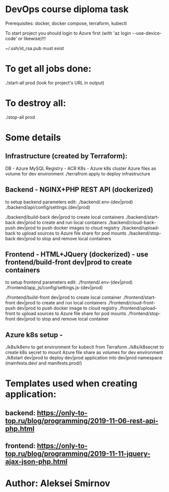 # DevOps course diploma task
Prerequisites: docker, docker compose, terraform, kubectl

To start project you should login to Azure first (with 'az login --use-device-code' or likewise)!!!

~/.ssh/id_rsa.pub must exist

# To get all jobs done:
./start-all prod
(look for project's URL in output)

# To destroy all:
./stop-all prod

# Some details
## Infrastructure (created by Terraform):
DB - Azure MySQL
Registry - ACR
K8s - Azure k8s cluster
Azure files as volume for dev environment
./terrafrom apply to deploy infrastructure

## Backend - NGINX+PHP REST API (dockerized)
to setup backend parameters edit:
 ./backend/.env-(dev|prod)
 ./backend/api/config/settings.(dev|prod)

./backend/build-back dev|prod to create local containers
./backend/start-back dev|prod to create and run local containers
./backend/cloud-back-push dev|prod to push docker images to cloud registry
./backend/upload-back to upload sources to Azure file share for pod mounts
./backend/stop-back dev|prod to stop and remove local containers

## Frontend - HTML+JQuery (dockerized) - use frontend/build-front dev|prod to create containers
to setup frontend parameters edit:
 ./frontend/.env-(dev|prod)
 ./frontend/app_js/config/settings.js-(dev|prod) 

./frontend/build-front dev|prod to create local container
./frontend/start-front dev|prod to create and run local containers
./frontend/cloud-front-push dev|prod to push docker image to cloud registry
./frontend/upload-front to upload sources to Azure file share for pod mounts
./frontend/stop-front dev|prod to stop and remove local container

## Azure k8s setup - 
./k8s/k8env to get environment for kubectl from Terraform
./k8s/k8secret to create k8s secret to mount Azure file share as volumes for dev environment
./k8start dev|prod to deploy dev|prod application into dev|prod namespace (mainfests.dev/ and manifests.prod/)

# Templates used when creating application:
## backend: https://only-to-top.ru/blog/programming/2019-11-06-rest-api-php.html
## frontend: https://only-to-top.ru/blog/programming/2019-11-11-jquery-ajax-json-php.html
# Author: Aleksei Smirnov

